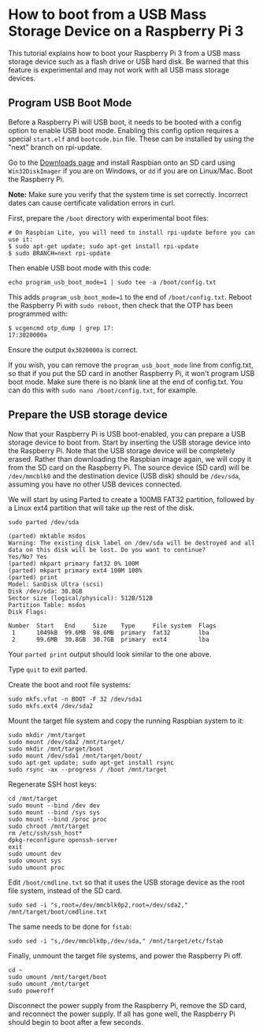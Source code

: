 # How to boot from a USB Mass Storage Device on a Raspberry Pi 3
This tutorial explains how to boot your Raspberry Pi 3 from a USB mass storage device such as a flash drive or USB hard disk. Be warned that this feature is experimental and may not work with all USB mass storage devices.

## Program USB Boot Mode
Before a Raspberry Pi will USB boot, it needs to be booted with a config option to enable USB boot mode. Enabling this config option requires a special `start.elf` and `bootcode.bin` file. These can be installed by using the "next" branch on rpi-update.

Go to the [Downloads page](https://www.raspberrypi.org/downloads/raspbian/) and install Raspbian onto an SD card using `Win32DiskImager` if you are on Windows, or `dd` if you are on Linux/Mac. Boot the Raspberry Pi.

**Note:** Make sure you verify that the system time is set correctly. Incorrect dates can cause certificate validation errors in curl.

First, prepare the `/boot` directory with experimental boot files:
```
# On Raspbian Lite, you will need to install rpi-update before you can use it:
$ sudo apt-get update; sudo apt-get install rpi-update
$ sudo BRANCH=next rpi-update
```

Then enable USB boot mode with this code:
```
echo program_usb_boot_mode=1 | sudo tee -a /boot/config.txt
```

This adds `program_usb_boot_mode=1` to the end of `/boot/config.txt`. Reboot the Raspberry Pi with `sudo reboot`, then check that the OTP has been programmed with:

```
$ vcgencmd otp_dump | grep 17:
17:3020000a
```

Ensure the output `0x3020000a` is correct.

If you wish, you can remove the `program_usb_boot_mode` line from config.txt, so that if you put the SD card in another Raspberry Pi, it won't program USB boot mode. Make sure there is no blank line at the end of config.txt. You can do this with `sudo nano /boot/config.txt`, for example.

## Prepare the USB storage device
Now that your Raspberry Pi is USB boot-enabled, you can prepare a USB storage device to boot from. Start by inserting the USB storage device into the Raspberry Pi. Note that the USB storage device will be completely erased. Rather than downloading the Raspbian image again, we will copy it from the SD card on the Raspberry Pi. The source device (SD card) will be `/dev/mmcblk0` and the destination device (USB disk) should be `/dev/sda`, assuming you have no other USB devices connected.

We will start by using Parted to create a 100MB FAT32 partition, followed by a Linux ext4 partition that will take up the rest of the disk.

```
sudo parted /dev/sda

(parted) mktable msdos
Warning: The existing disk label on /dev/sda will be destroyed and all data on this disk will be lost. Do you want to continue?
Yes/No? Yes
(parted) mkpart primary fat32 0% 100M
(parted) mkpart primary ext4 100M 100%
(parted) print
Model: SanDisk Ultra (scsi)
Disk /dev/sda: 30.8GB
Sector size (logical/physical): 512B/512B
Partition Table: msdos
Disk Flags:

Number  Start   End     Size    Type     File system  Flags
 1      1049kB  99.6MB  98.6MB  primary  fat32        lba
 2      99.6MB  30.8GB  30.7GB  primary  ext4         lba
```
Your `parted print` output should look similar to the one above.

Type `quit` to exit parted.

Create the boot and root file systems:
```
sudo mkfs.vfat -n BOOT -F 32 /dev/sda1
sudo mkfs.ext4 /dev/sda2
```

Mount the target file system and copy the running Raspbian system to it:
```
sudo mkdir /mnt/target
sudo mount /dev/sda2 /mnt/target/
sudo mkdir /mnt/target/boot
sudo mount /dev/sda1 /mnt/target/boot/
sudo apt-get update; sudo apt-get install rsync
sudo rsync -ax --progress / /boot /mnt/target
```

Regenerate SSH host keys:
```
cd /mnt/target
sudo mount --bind /dev dev
sudo mount --bind /sys sys
sudo mount --bind /proc proc
sudo chroot /mnt/target
rm /etc/ssh/ssh_host*
dpkg-reconfigure openssh-server
exit
sudo umount dev
sudo umount sys
sudo umount proc
```

Edit `/boot/cmdline.txt` so that it uses the USB storage device as the root file system, instead of the SD card.

```
sudo sed -i "s,root=/dev/mmcblk0p2,root=/dev/sda2," /mnt/target/boot/cmdline.txt
```

The same needs to be done for `fstab`:
```
sudo sed -i "s,/dev/mmcblk0p,/dev/sda," /mnt/target/etc/fstab
```

Finally, unmount the target file systems, and power the Raspberry Pi off.
```
cd ~
sudo umount /mnt/target/boot 
sudo umount /mnt/target
sudo poweroff 
```

Disconnect the power supply from the Raspberry Pi, remove the SD card, and reconnect the power supply. If all has gone well, the Raspberry Pi should begin to boot after a few seconds.
